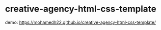 # creative-agency-html-css-template
demo:
https://mohamedh22.github.io/creative-agency-html-css-template/
